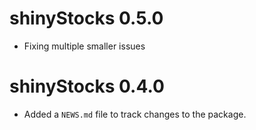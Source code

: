 # shinyStocks 0.5.0

* Fixing multiple smaller issues

# shinyStocks 0.4.0

* Added a `NEWS.md` file to track changes to the package.

